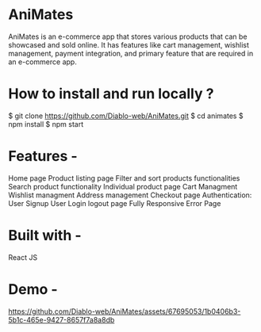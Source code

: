# AniMates
 AniMates is an e-commerce app that stores various products that can be showcased and sold online. It has features like cart management, wishlist management, payment integration, and primary feature that are required in an e-commerce app.
# How to install and run locally ?
$ git clone https://github.com/Diablo-web/AniMates.git
$ cd animates
$ npm install
$ npm start
# Features -
 Home page
 Product listing page
 Filter and sort products functionalities
 Search product functionality
 Individual product page
 Cart Managment
 Wishlist managment
 Address management
 Checkout page
 Authentication:
 User Signup
 User Login
 logout page
 Fully Responsive
 Error Page
# Built with -
 React JS

# Demo - 

https://github.com/Diablo-web/AniMates/assets/67695053/1b0406b3-5b1c-465e-9427-8657f7a8a8db

